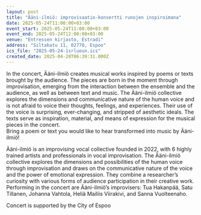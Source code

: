 ```yaml
---
layout: post
title: "Ääni-ilmiö: improvisaatio-konsertti runojen inspiroimana"
date: 2025-05-24T11:00:00+03:00
event_start: 2025-05-24T11:00:00+03:00
event_end: 2025-05-24T12:00:00+03:00
venue: "Entressen kirjasto, Estradi"
address: "Siltakatu 11, 02770, Espoo"
ics_file: "2025-05-24-1srluoun.ics"
created_date: 2025-04-28T06:39:31.000Z
---
```


In the concert, Ääni-ilmiö creates musical works inspired by poems or texts brought by the audience. The pieces are born in the moment through improvisation, emerging from the interaction between the ensemble and the audience, as well as between text and music. The Ääni-ilmiö collective explores the dimensions and communicative nature of the human voice and is not afraid to voice their thoughts, feelings, and experiences. Their use of the voice is surprising, ever-changing, and stripped of aesthetic ideals. The texts serve as inspiration, material, and means of expression for the musical pieces in the concert.  
Bring a poem or text you would like to hear transformed into music by Ääni-ilmiö!  
  
Ääni-ilmiö is an improvising vocal collective founded in 2022, with 6 highly trained artists and professionals in vocal improvisation. The Ääni-ilmiö collective explores the dimensions and possibilities of the human voice through improvisation and draws on the communicative nature of the voice and the power of emotional expression. They combine a researcher’s curiosity with various forms of audience participation in their creative work.  
Performing in the concert are Ääni-ilmiö’s improvisers: Tua Hakanpää, Satu Tillanen, Johanna Vahtola, Heliä Mailiis Viirakivi, and Sanna Vuolteenaho.  
  
Concert is supported by the City of Espoo

